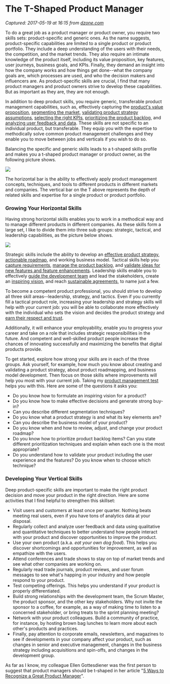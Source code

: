 # The T-Shaped Product Manager

_Captured: 2017-05-19 at 16:15 from [dzone.com](https://dzone.com/articles/the-t-shaped-product-manager?oid=twitter&utm_content=bufferc04f4&utm_medium=social&utm_source=twitter.com&utm_campaign=buffer)_

To do a great job as a product manager or product owner, you require two skills sets: product-specific and generic ones. As the name suggests, product-specific capabilities are limited to a single product or product portfolio. They include a deep understanding of the users with their needs, the competition, and the market trends. They also require an intimate knowledge of the product itself, including its value proposition, key features, user journeys, business goals, and KPIs. Finally, they demand an insight into how the company works and how things get done--what the company goals are, which processes are used, and who the decision makers and influencers are. As product-specific skills are crucial, I find that many product managers and product owners strive to develop these capabilities. But as important as they are, they are not enough.

In addition to deep product skills, you require generic, transferable product management capabilities, such as, effectively capturing the [product's value proposition](https://dzone.com/articles/working-product-vision-board), [segmenting the market](http://www.romanpichler.com/blog/market-segmentation-tips-for-product-managers/), [validating product strategy assumptions](http://www.romanpichler.com/blog/minimum-viable-product-mvp-minimum-viable-feature/), [selecting the right KPIs](http://www.romanpichler.com/blog/10-tips-how-to-choose-the-right-product-key-performance-indicators-kpis/), [prioritizing the product backlog](https://dzone.com/articles/prioritizing-product-backlog), and [analyzing user feedback and data](https://dzone.com/articles/data-analysis-tips-product). These skills are not specific to an individual product, but transferable. They equip you with the expertise to methodically solve common product management challenges and they enable you to move between jobs and verticals if you wish to do so.

Balancing the specific and generic skills leads to a t-shaped skills profile and makes you a t-shaped product manager or product owner, as the following picture shows.

![](http://www.romanpichler.com/wp-content/uploads/2017/05/t-shaped_product_manager.png)

The horizontal bar is the ability to effectively apply product management concepts, techniques, and tools to different products in different markets and companies. The vertical bar on the T above represents the depth of related skills and expertise for a single product or product portfolio.

### Growing Your Horizontal Skills

Having strong horizontal skills enables you to work in a methodical way and to manage different products in different companies. As these skills form a large set, I like to divide them into three sub groups: strategic, tactical, and leadership capabilities, as the picture below shows.

![](http://www.romanpichler.com/wp-content/uploads/2017/05/horizontal_porduct_management_competency.png)

Strategic skills include the ability to develop an [effective product strategy](https://dzone.com/articles/working-product-vision-board), [actionable roadmap](https://dzone.com/articles/go-product-roadmap-%E2%80%93-new-agile), and working business model. Tactical skills help you [capture requirements](https://dzone.com/articles/10-tips-for-writing-good-user-stories), [manage the product backlog](http://www.romanpichler.com/blog/ten-product-backlog-tips/), and [validate ideas for new features and feature enhancements](http://www.romanpichler.com/blog/beyond-product-demo-validation-techniques-in-scrum/). Leadership skills enable you to effectively [guide the development team](http://www.romanpichler.com/blog/tips-for-working-development-team-for-product-managers-product-owners/) and lead the stakeholders, create an [inspiring vision](http://www.romanpichler.com/blog/tips-for-writing-compelling-product-vision/), and reach [sustainable agreements](https://dzone.com/articles/making-consensus-based-product-decisions), to name just a few.

To become a competent product professional, you should strive to develop all three skill areas--leadership, strategy, and tactics. Even if you currently fill a tactical product role, increasing your leadership and strategy skills will help with your current job: you will be able to collaborate more effectively with the individual who sets the vision and decides the product strategy and [earn their respect and trust](http://www.romanpichler.com/blog/how-to-increase-your-product-leadership-power/).

Additionally, it will enhance your employability, enable you to progress your career and take on a role that includes strategic responsibilities in the future. And competent and well-skilled product people increase the chances of innovating successfully and maximizing the benefits that digital products provide.

To get started, explore how strong your skills are in each of the three groups. Ask yourself, for example, how much you know about creating and validating a product strategy, about product roadmapping, and business model development. Then focus on those skills where improvements will help you most with your current job. Taking my [product management test](http://www.romanpichler.com/tools/romans-product-management-test/) helps you with this. Here are some of the questions it asks you:

  * Do you know how to formulate an inspiring vision for a product?
  * Do you know how to make effective decisions and generate strong buy-in?
  * Can you describe different segmentation techniques?
  * Do you know what a product strategy is and what its key elements are?
  * Can you describe the business model of your product?
  * Do you know when and how to review, adjust, and change your product roadmap?
  * Do you know how to prioritize product backlog items? Can you state different prioritization techniques and explain when each one is the most appropriate?
  * Do you understand how to validate your product including the user experience and the features? Do you know when to choose which technique?

### Developing Your Vertical Skills

Deep product-specific skills are important to make the right product decision and move your product in the right direction. Here are some activities that I find helpful to strengthen this skillset:

  * Visit users and customers at least once per quarter. Nothing beats meeting real users, even if you have tons of analytics data at your disposal.
  * Regularly collect and analyze user feedback and data using qualitative and quantitative techniques to better understand how people interact with your product and discover opportunities to improve the product.
  * Use your own product (a.k.a. _eat your own dog food_). This helps you discover shortcomings and opportunities for improvement, as well as empathize with the users.
  * Attend conferences and trade shows to stay on top of market trends and see what other companies are working on.
  * Regularly read trade journals, product reviews, and user forum messages to see what's happing in your industry and how people respond to your product.
  * Test competing offerings. This helps you understand if your product is properly differentiated.
  * Build strong relationships with the development team, the Scrum Master, the product sponsor, and the other key stakeholders. Why not invite the sponsor to a coffee, for example, as a way of making time to listen to a concerned stakeholder, or bring treats to the sprint planning meeting?
  * Network with your product colleagues. Build a community of practice, for instance, by hosting brown bag lunches to learn more about each other's products and practices.
  * Finally, pay attention to corporate emails, newsletters, and magazines to see if developments in your company affect your product, such as changes in senior and executive management, changes in the business strategy including acquisitions and spin-offs, and changes in the development group.

As far as I know, my colleague Ellen Gottesdiener was the first person to suggest that product managers should be t-shaped in her article "[5 Ways to Recognize a Great Product Manager](https://www.ebgconsulting.com/blog/5-ways-to-recognize-a-great-product-manager/)".
